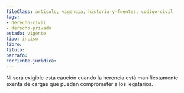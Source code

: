 ```yaml
---
fileClass: articulo, vigencia, historia-y-fuentes, codigo-civil
tags:
- derecho-civil
- derecho-privado
estado: vigente
tipo: inciso
libro:
titulo:
parrafo:
corriente-juridica:
---
```

Ni será exigible esta caución cuando la herencia está manifiestamente exenta de cargas que puedan comprometer a los legatarios.